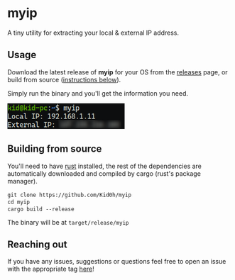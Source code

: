 # myip
A tiny utility for extracting your local &amp; external IP address.

## Usage
Download the latest release of **myip** for your OS from the [releases](https://github.com/Kid0h/myip/releases/latest) page, or build from source ([instructions below](#building-from-source)).

Simply run the binary and you'll get the information you need.

<img src="media/preview.png"/>


## Building from source
You'll need to have [rust](https://www.rust-lang.org/tools/install) installed, the rest of the dependencies are automatically downloaded and compiled by cargo (rust's package manager).
```
git clone https://github.com/Kid0h/myip
cd myip
cargo build --release
```
The binary will be at `target/release/myip`

## Reaching out
If you have any issues, suggestions or questions feel free to open an issue with the appropriate tag [here](https://github.com/Kid0h/MCSnatcher/issues/new)!
